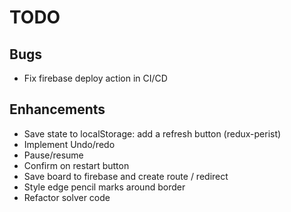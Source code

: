 # TODO

## Bugs

- Fix firebase deploy action in CI/CD

## Enhancements

- Save state to localStorage: add a refresh button (redux-perist)
- Implement Undo/redo
- Pause/resume
- Confirm on restart button
- Save board to firebase and create route / redirect
- Style edge pencil marks around border
- Refactor solver code
